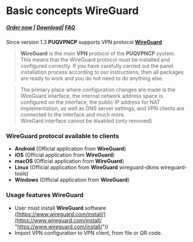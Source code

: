 # Basic concepts WireGuard

##### [Order now](https://panel.puqcloud.com/index.php?rp=/store/puqvpn) | [Download](https://download.puqcloud.com/cp/puqvpncp/)| [FAQ](https://faq.puqcloud.com)

 Since version 1.3 **PUQVPNCP** supports VPN protocol [**WireGuard**](https://www.wireguard.com/)

>**WireGuard** is the main **VPN** protocol of the **PUQVPNCP** system.   
This means that the WireGuard protocol must be installed and configured correctly. If you have carefully carried out the panel installation process according to our instructions, then all packages are ready to work and you do not need to do anything else.

>The primary place where configuration changes are made is the WireGuard interface, the internal network address space is configured on the interface, the public IP address for NAT implementation, as well as DNS server settings, and VPN clients are connected to the interface and much more.  
WireGard interface cannot be disabled (only removed)

### **WireGuard** protocol available to clients

- **Android** (Official application from **WireGuard**)
- **iOS** (Official application from **WireGuard**)
- **macOS** (Official application from **WireGuard**)
- **Linux** (Official application from **WireGuard** wireguard-dkms wireguard-tools)
- **Windows** (Official application from **WireGuard**)

### Usage features WireGuard

- User must install **WireGuard** software ([https://www.wireguard.com/install/](https://www.wireguard.com/install/ "https://www.wireguard.com/install/"))
- Import VPN configuration to VPN client, from file or QR code.
